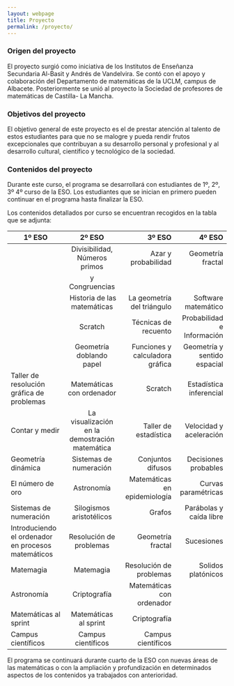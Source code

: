 ```yaml
---
layout: webpage
title: Proyecto
permalink: /proyecto/
---
```


### Origen del proyecto

El proyecto surgió como iniciativa de los Institutos de Enseñanza Secundaria Al-Basit y Andrés de Vandelvira. Se contó con el apoyo y colaboración del Departamento de matemáticas de la UCLM, campus de Albacete. Posteriormente se unió al proyecto la Sociedad de profesores de matemáticas de Castilla- La Mancha.


### Objetivos del proyecto

El objetivo general de este proyecto es el de prestar atención al talento de estos estudiantes para que no se malogre y pueda rendir frutos excepcionales que contribuyan a su desarrollo personal y profesional y al desarrollo cultural, científico y tecnológico de la sociedad. 


### Contenidos del proyecto

Durante este curso, el programa se desarrollará con estudiantes de 1º, 2º, 3º 4º curso de la ESO. Los estudiantes que se inician en primero pueden continuar en el programa hasta finalizar la ESO.

Los contenidos detallados por curso se encuentran recogidos en la tabla que se adjunta:

| 1º ESO | 2º ESO  | 3º ESO | 4º ESO |
| ------ | :------:| ------:| ------:|
|        | Divisibilidad, Números primos | Azar y probabilidad | Geometría fractal |
|        | y Congruencias | | |
|        | Historia de las matemáticas | La geometría del triángulo | Software matemático |
|        | Scratch | Técnicas de recuento | Probabilidad e Información |
|        | Geometría doblando papel | Funciones y calculadora gráfica | Geometría y sentido espacial |
| Taller de resolución gráfica de problemas | Matemáticas con ordenador | Scratch | Estadística inferencial |
| Contar y medir | La visualización en la demostración matemática | Taller de estadística | Velocidad y aceleración |
| Geometría dinámica | Sistemas de numeración | Conjuntos difusos | Decisiones probables |
| El número de oro | Astronomía | Matemáticas en epidemiología | Curvas paramétricas |
| Sistemas de numeración | Silogismos aristotélicos | Grafos | Parábolas y caída libre |
| Introduciendo el ordenador en procesos matemáticos | Resolución de problemas | Geometría fractal | Sucesiones |
| Matemagia | Matemagia | Resolución de problemas | Solidos platónicos |
| Astronomía | Criptografía | Matemáticas con ordenador |
| Matemáticas al sprint | Matemáticas al sprint | Criptografía |
| Campus científicos |  Campus científicos | Campus científicos |

El programa se continuará durante cuarto de la ESO con nuevas áreas de las matemáticas o con la ampliación y profundización en determinados aspectos de los contenidos ya trabajados con anterioridad.

